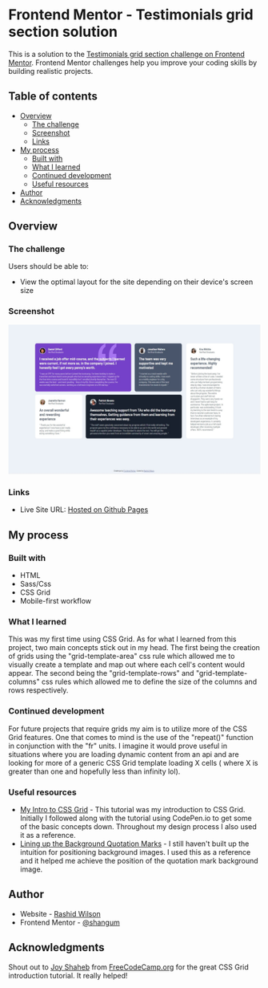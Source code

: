 # Frontend Mentor - Testimonials grid section solution

This is a solution to the [Testimonials grid section challenge on Frontend Mentor](https://www.frontendmentor.io/challenges/testimonials-grid-section-Nnw6J7Un7). Frontend Mentor challenges help you improve your coding skills by building realistic projects. 

## Table of contents

- [Overview](#overview)
  - [The challenge](#the-challenge)
  - [Screenshot](#screenshot)
  - [Links](#links)
- [My process](#my-process)
  - [Built with](#built-with)
  - [What I learned](#what-i-learned)
  - [Continued development](#continued-development)
  - [Useful resources](#useful-resources)
- [Author](#author)
- [Acknowledgments](#acknowledgments)

## Overview

### The challenge

Users should be able to:

- View the optimal layout for the site depending on their device's screen size

### Screenshot

![Desktop Screenshot](./screenshot.jpg)

### Links

- Live Site URL: [Hosted on Github Pages](https://shangum.github.io/Testimonials-Grid-Section-Challenge-Hub-FrontendMentor/)

## My process

### Built with

- HTML
- Sass/Css
- CSS Grid
- Mobile-first workflow

### What I learned

This was my first time using CSS Grid. As for what I learned from this project, two main concepts stick out in my head. The first being the creation of grids using the "grid-template-area" css rule which allowed me to visually create a template and map out where each cell's content would appear. The second being the "grid-template-rows" and "grid-template-columns" css rules which allowed me to define the size of the columns and rows respectively.

### Continued development

For future projects that require grids my aim is to utilize more of the CSS Grid features. One that comes to mind is the use of the "repeat()" function in conjunction with the "fr" units. I imagine it would prove useful in situations where you are loading dynamic content from an api and are looking for more of a generic CSS Grid template loading X cells ( where X is greater than one and hopefully less than infinity lol).

### Useful resources

- [My Intro to CSS Grid](https://www.freecodecamp.org/news/css-grid-tutorial-with-cheatsheet/) - This tutorial was my introduction to CSS Grid. Initially I followed along with the tutorial using CodePen.io to get some of the basic concepts down. Throughout my design process I also used it as a reference.
- [Lining up the Background Quotation Marks](https://css-tricks.com/positioning-offset-background-images/) - I still haven't built up the intuition for positioning background images. I used this as a reference and it helped me achieve the position of the quotation mark background image.

## Author

- Website - [Rashid Wilson](#)
- Frontend Mentor - [@shangum](https://www.frontendmentor.io/profile/shangum)

## Acknowledgments

Shout out to [Joy Shaheb](https://www.freecodecamp.org/news/author/joy/) from [FreeCodeCamp.org](https://www.freecodecamp.org/) for the great CSS Grid introduction tutorial. It really helped!
